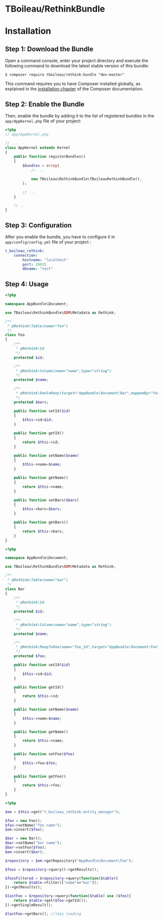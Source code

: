 TBoileau/RethinkBundle
======================

Installation
============

Step 1: Download the Bundle
---------------------------

Open a command console, enter your project directory and execute the
following command to download the latest stable version of this bundle:

```console
$ composer require tboileau/rethink-bundle "dev-master"
```

This command requires you to have Composer installed globally, as explained
in the [installation chapter](https://getcomposer.org/doc/00-intro.md)
of the Composer documentation.

Step 2: Enable the Bundle
-------------------------

Then, enable the bundle by adding it to the list of registered bundles
in the `app/AppKernel.php` file of your project:

```php
<?php
// app/AppKernel.php

// ...
class AppKernel extends Kernel
{
    public function registerBundles()
    {
        $bundles = array(
            // ...

            new TBoileau\RethinkBundle\TBoileauRethinkBundle(),
        );

        // ...
    }

    // ...
}
```

Step 3: Configuration
---------------------

After you enable the bundle, you have to configure it in `app/config/config.yml` file of your project :

```yml
t_boileau_rethink:
    connection:
        hostname: "localhost"
        port: 28015
        dbname: "test"
```

Step 4: Usage
-------------

```php
<?php

namespace AppBundle\Document;

use TBoileau\RethinkBundle\ODM\Metadata as Rethink;

/**
 * @Rethink\Table(name="foo")
 */
class Foo
{
    /**
     * @Rethink\Id
     */
    protected $id;

    /**
     * @Rethink\Column(name="name",type="string")
     */
    protected $name;

    /**
     * @Rethink\OneToMany(target="AppBundle\Document\Bar",mappedBy="foo")
     */
    protected $bars;

    public function setId($id)
    {
        $this->id=$id;
    }

    public function getId()
    {
        return $this->id;
    }

    public function setName($name)
    {
        $this->name=$name;
    }

    public function getName()
    {
        return $this->name;
    }

    public function setBars($bars)
    {
        $this->bars=$bars;
    }

    public function getBars()
    {
        return $this->bars;
    }
}
```

```php
<?php

namespace AppBundle\Document;

use TBoileau\RethinkBundle\ODM\Metadata as Rethink;

/**
 * @Rethink\Table(name="bar")
 */
class Bar
{
    /**
     * @Rethink\Id
     */
    protected $id;

    /**
     * @Rethink\Column(name="name",type="string")
     */
    protected $name;

    /**
     * @Rethink\ManyToOne(name="foo_id",target="AppBundle\Document\Foo",inversedBy="bars")
     */
    protected $foo;

    public function setId($id)
    {
        $this->id=$id;
    }

    public function getId()
    {
        return $this->id;
    }

    public function setName($name)
    {
        $this->name=$name;
    }

    public function getName()
    {
        return $this->name;
    }

    public function setFoo($foo)
    {
        $this->foo=$foo;
    }

    public function getFoo()
    {
        return $this->foo;
    }
}
```

```php
<?php

$em = $this->get("t_boileau_rethink.entity_manager");

$foo = new Foo();
$foo->setName("foo name");
$em->insert($foo);

$bar = new Bar();
$bar->setName("bar name");
$bar->setFoo($foo);
$em->insert($bar);

$repository = $em->getRepository("AppBundle\Document\Foo");

$foos = $repository->query()->getResults();

$foosFiltered = $repository->query(function($table){
    return $table->filter(["name"=>"bar"]);
})->getResults();

$lastFoo = $repository->query(function($table) use ($foo){
    return $table->get($foo->getId());
})->getSingleResult();

$lastFoo->getBars(); //lazy loading
```
